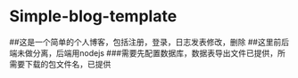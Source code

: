 # Simple-blog-template
##这是一个简单的个人博客，包括注册，登录，日志发表修改，删除
##这里前后端未做分离，后端用nodejs
###需要先配置数据库，数据表导出文件已提供，所需要下载的包文件名，已提供
